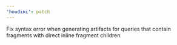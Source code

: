 ```yaml
---
'houdini': patch
---
```


Fix syntax error when generating artifacts for queries that contain fragments with direct inline fragment children
